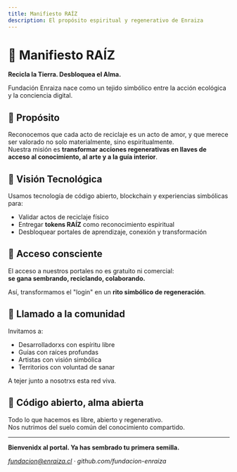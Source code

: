```yaml
---
title: Manifiesto RAÍZ
description: El propósito espiritual y regenerativo de Enraiza
---
```


# 🌿 Manifiesto RAÍZ

**Recicla la Tierra. Desbloquea el Alma.**

Fundación Enraiza nace como un tejido simbólico entre la acción ecológica y la conciencia digital.

## 🌱 Propósito

Reconocemos que cada acto de reciclaje es un acto de amor, y que merece ser valorado no solo materialmente, sino espiritualmente.  
Nuestra misión es **transformar acciones regenerativas en llaves de acceso al conocimiento, al arte y a la guía interior**.

## 🔁 Visión Tecnológica

Usamos tecnología de código abierto, blockchain y experiencias simbólicas para:

- Validar actos de reciclaje físico
- Entregar **tokens RAÍZ** como reconocimiento espiritual
- Desbloquear portales de aprendizaje, conexión y transformación

## 🔐 Acceso consciente

El acceso a nuestros portales no es gratuito ni comercial:  
**se gana sembrando, reciclando, colaborando.**

Así, transformamos el "login" en un **rito simbólico de regeneración**.

## 🤝 Llamado a la comunidad

Invitamos a:
- Desarrolladorxs con espíritu libre
- Guías con raíces profundas
- Artistas con visión simbólica
- Territorios con voluntad de sanar

A tejer junto a nosotrxs esta red viva.

## 📜 Código abierto, alma abierta

Todo lo que hacemos es libre, abierto y regenerativo.  
Nos nutrimos del suelo común del conocimiento compartido.

---

**Bienvenidx al portal. Ya has sembrado tu primera semilla.**

*fundacion@enraiza.cl · github.com/fundacion-enraiza*
